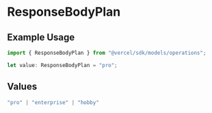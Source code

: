 # ResponseBodyPlan

## Example Usage

```typescript
import { ResponseBodyPlan } from "@vercel/sdk/models/operations";

let value: ResponseBodyPlan = "pro";
```

## Values

```typescript
"pro" | "enterprise" | "hobby"
```